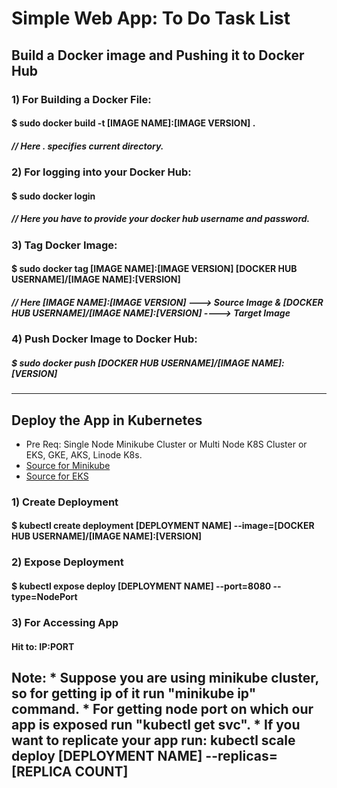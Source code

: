 # Simple Web App: To Do Task List
## Build a Docker image and Pushing it to Docker Hub 

### 1) For Building a Docker File:

#### $ sudo docker build -t [IMAGE NAME]:[IMAGE VERSION] .
##### // Here . specifies current directory.

### 2) For logging into your Docker Hub:

#### $ sudo docker login
##### // Here you have to provide your docker hub username and password.

### 3) Tag Docker Image:

#### $ sudo docker tag [IMAGE NAME]:[IMAGE VERSION]  [DOCKER HUB USERNAME]/[IMAGE NAME]:[VERSION]
##### // Here [IMAGE NAME]:[IMAGE VERSION] ---> Source Image & [DOCKER HUB USERNAME]/[IMAGE NAME]:[VERSION] ----> Target Image

### 4) Push Docker Image to Docker Hub:

##### $ sudo docker push [DOCKER HUB USERNAME]/[IMAGE NAME]:[VERSION]
--------------------------------------------------------------------------------------------------------------------------------------------------------------------------------
## Deploy the App in Kubernetes

* Pre Req: Single Node Minikube Cluster or Multi Node K8S Cluster or EKS, GKE, AKS, Linode K8s.
* [Source for Minikube](https://youtu.be/TAM-DLPX9XA)
* [Source for EKS](https://youtu.be/p6xDCz00TxU)

### 1) Create Deployment

#### $ kubectl create deployment [DEPLOYMENT NAME] --image=[DOCKER HUB USERNAME]/[IMAGE NAME]:[VERSION]

### 2) Expose Deployment

#### $ kubectl expose deploy [DEPLOYMENT NAME] --port=8080 --type=NodePort

### 3) For Accessing App

#### Hit to: IP:PORT 

Note: * Suppose you are using minikube cluster, so for getting ip of it run "minikube ip" command.
      * For getting node port on which our app is exposed run "kubectl get svc".
      * If you want to replicate your app run: kubectl scale deploy [DEPLOYMENT NAME] --replicas=[REPLICA COUNT]
-------------------------------------------------------------------------------------------------------------------------------------------------------------------------------
